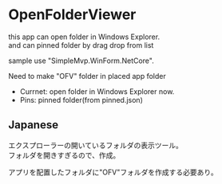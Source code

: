 # OpenFolderViewer

this app can open folder in Windows Explorer.    
and can pinned folder by drag drop from list

sample use "SimpleMvp.WinForm.NetCore".

Need to make "OFV" folder in  placed app folder

- Currnet: open folder in Windows Explorer now.
- Pins: pinned folder(from pinned.json)

## Japanese
エクスプローラーの開いているフォルダの表示ツール。    
フォルダを開きすぎるので、作成。    


アプリを配置したフォルダに"OFV"フォルダを作成する必要あり。    
